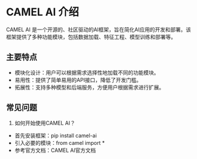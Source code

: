 # CAMEL AI 介绍

CAMEL AI 是一个开源的、社区驱动的AI框架，旨在简化AI应用的开发和部署。该框架提供了多种功能模块，包括数据加载、特征工程、模型训练和部署等。

## 主要特点

- 模块化设计：用户可以根据需求选择性地加载不同的功能模块。
- 易用性：提供了简单易用的API接口，降低了开发门槛。
- 拓展性：支持多种模型和后端服务，方便用户根据需求进行扩展。

## 常见问题

1. 如何开始使用CAMEL AI？

- 首先安装框架：pip install camel-ai
- 引入必要的模块：from camel import *
- 参考官方文档：CAMEL AI官方文档